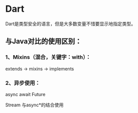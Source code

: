 # Dart

Dart是类型安全的语言，但是大多数变量不惜要显示地指定类型。

## 与Java对比的使用区别：
### 1、Mixins（混合，关键字：with）：
extends -> mixins -> implements

### 2、异步使用：
async await Future

Stream 与async*的结合使用
